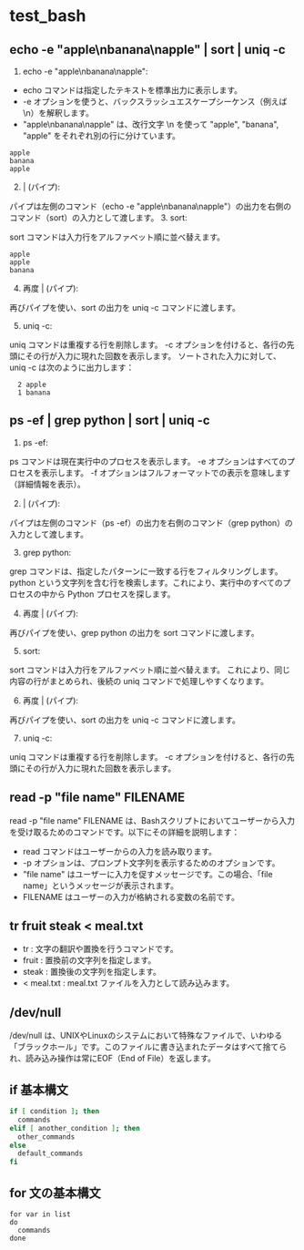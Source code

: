 # test_bash

## echo -e "apple\nbanana\napple" | sort | uniq -c
1. echo -e "apple\nbanana\napple":

- echo コマンドは指定したテキストを標準出力に表示します。
- -e オプションを使うと、バックスラッシュエスケープシーケンス（例えば \n）を解釈します。
- "apple\nbanana\napple" は、改行文字 \n を使って "apple", "banana", "apple" をそれぞれ別の行に分けています。
```
apple
banana
apple
```
2. | (パイプ):

パイプは左側のコマンド（echo -e "apple\nbanana\napple"）の出力を右側のコマンド（sort）の入力として渡します。
3. sort:

sort コマンドは入力行をアルファベット順に並べ替えます。
```
apple
apple
banana
```

4. 再度 | (パイプ):

再びパイプを使い、sort の出力を uniq -c コマンドに渡します。

5. uniq -c:

uniq コマンドは重複する行を削除します。
-c オプションを付けると、各行の先頭にその行が入力に現れた回数を表示します。
ソートされた入力に対して、uniq -c は次のように出力します：
```
  2 apple
  1 banana
```

## ps -ef | grep python | sort | uniq -c
1. ps -ef:

ps コマンドは現在実行中のプロセスを表示します。
-e オプションはすべてのプロセスを表示します。
-f オプションはフルフォーマットでの表示を意味します（詳細情報を表示）。  

2. | (パイプ):

パイプは左側のコマンド（ps -ef）の出力を右側のコマンド（grep python）の入力として渡します。  

3. grep python:

grep コマンドは、指定したパターンに一致する行をフィルタリングします。
python という文字列を含む行を検索します。これにより、実行中のすべてのプロセスの中から Python プロセスを探します。  

4. 再度 | (パイプ):

再びパイプを使い、grep python の出力を sort コマンドに渡します。  

5. sort:

sort コマンドは入力行をアルファベット順に並べ替えます。
これにより、同じ内容の行がまとめられ、後続の uniq コマンドで処理しやすくなります。  

6. 再度 | (パイプ):

再びパイプを使い、sort の出力を uniq -c コマンドに渡します。  

7. uniq -c:

uniq コマンドは重複する行を削除します。
-c オプションを付けると、各行の先頭にその行が入力に現れた回数を表示します。

## read -p "file name" FILENAME
read -p "file name" FILENAME は、Bashスクリプトにおいてユーザーから入力を受け取るためのコマンドです。以下にその詳細を説明します：  

- read コマンドはユーザーからの入力を読み取ります。  
-  -p オプションは、プロンプト文字列を表示するためのオプションです。  
- "file name" はユーザーに入力を促すメッセージです。この場合、「file name」というメッセージが表示されます。  
- FILENAME はユーザーの入力が格納される変数の名前です。

## tr fruit steak < meal.txt
- tr : 文字の翻訳や置換を行うコマンドです。
- fruit : 置換前の文字列を指定します。
- steak : 置換後の文字列を指定します。
- < meal.txt : meal.txt ファイルを入力として読み込みます。

## /dev/null  
/dev/null は、UNIXやLinuxのシステムにおいて特殊なファイルで、いわゆる「ブラックホール」です。このファイルに書き込まれたデータはすべて捨てられ、読み込み操作は常にEOF（End of File）を返します。

## if 基本構文

```bash
if [ condition ]; then
  commands
elif [ another_condition ]; then
  other_commands
else
  default_commands
fi
```

## for 文の基本構文
```
for var in list
do
  commands
done
```